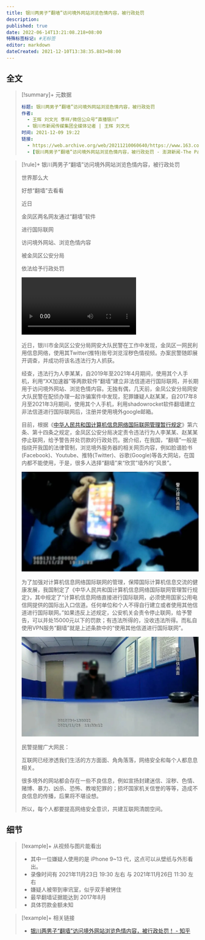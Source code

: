```yaml
---
title: 银川两男子“翻墙”访问境外网站浏览色情内容，被行政处罚
description:
published: true
date: 2022-06-14T13:21:08.218+08:00
特殊标签标记: #无标签
editor: markdown
dateCreated: 2021-12-10T13:38:35.883+08:00
---
```


## 全文

> [!summary]+ 元数据
>
> ```YAML
> 标题: 银川两男子“翻墙”访问境外网站浏览色情内容，被行政处罚
> 作者:
>   - 王辉 刘文光 季祥/微信公众号“直播银川”
>   - 银川市新闻传媒集团全媒体记者 | 王辉 刘文光
> 时间: 2021-12-09 19:22
> 链接:
>   - https://web.archive.org/web/20211210060640/https://www.163.com/dy/article/GQIO2KTD05506NW2.html
>   - [银川两男子“翻墙”访问境外网站浏览色情内容，被行政处罚 - 澎湃新闻-The Paper](https://web.archive.org/web/20211209211812/https://www.thepaper.cn/newsDetail_forward_15767996)
> ```

> [!rule]+ 银川两男子“翻墙”访问境外网站浏览色情内容，被行政处罚
>
> 世界那么大
>
> 好想“翻墙”去看看
>
> 近日
>
> 金凤区两名网友通过“翻墙”软件
>
> 进行国际联网
>
> 访问境外网站、浏览色情内容
>
> 被金凤区公安分局
>
> 依法给予行政处罚
>
> ![type:video](/src/punish/银川翻墙/新闻.mp4)
>
> 近日，银川市金凤区公安分局网安大队民警在工作中发现，金凤区一网民利用信息网络，使用其Twitter(推特)账号浏览淫秽色情视频。办案民警随即展开调查，并成功将该名违法行为人抓获。
>
> 经查，违法行为人李某某，自2019年至2021年4月期间，使用其个人手机，利用“XX加速器”等两款软件“翻墙”建立非法信道进行国际联网，并长期用于访问境外网站、浏览色情内容。无独有偶，几天前，金凤公安分局网安大队民警在配侦办理一起诈骗案件中发现，犯罪嫌疑人赵某某，自2017年8月至2021年3月期间，使用其个人手机，利用shadowrocket软件翻墙建立非法信道进行国际联网后，注册并使用境外google邮箱。
>
> 目前，根据《[中华人民共和国计算机信息网络国际联网管理暂行规定](/rule/中华人民共和国计算机信息网络国际联网管理暂行规定.md)》第六条、第十四条之规定，金凤区公安分局决定责令违法行为人李某某、赵某某停止联网，给予警告并处罚款的行政处罚。据介绍，在我国，“翻墙”一般是指绕开我国的法律管制，浏览境外服务器的相关网页内容，例如脸谱脸书(Facebook)、Youtube、推特(Twitter)、谷歌(Google)等各大网站，在国内都不能使用，于是，很多人选择“翻墙”来“欣赏”墙外的“风景”。
>
> ![模糊的手机图片](/src/punish/银川翻墙/1.webp)
>
> 为了加强对计算机信息网络国际联网的管理，保障国际计算机信息交流的健康发展，我国制定了《中华人民共和国计算机信息网络国际联网管理暂行规定》，其中规定了“计算机信息网络直接进行国际联网，必须使用国家公用电信网提供的国际出入口信道。任何单位和个人不得自行建立或者使用其他信道进行国际联网。”如果违反上述规定，公安机关会责令停止联网，给予警告，可以并处15000元以下的罚款；有违法所得的，没收违法所得。而私自使用VPN服务“翻墙”就是上述条款中的“使用其他信道进行国际联网”。
>
> ![嫌疑人模糊图片](/src/punish/银川翻墙/2.webp)
>
> 民警提醒广大网民：
>
> 互联网已经渗透我们生活的方方面面、角角落落，网络安全和每个人都息息相关。
>
> 很多境外的网站都会存在一些不良信息，例如宣扬封建迷信、淫秽、色情、赌博、暴力、凶杀、恐怖、教唆犯罪的；损坏国家机关信誉的等等，造成不良信息的传播，后果将不堪设想。
>
> 所以，每个人都要提高网络安全意识，共建互联网清朗空间。

## 细节

> [!example]+ 从视频与图片能看出
>
> + 其中一位嫌疑人使用的是 iPhone 9~13 代，这点可以从壁纸与外形看出。
> + 录像时间有 2021年11月23日 19:30 左右 与 2021年11月26日 11:30 左右
> + 嫌疑人被带到审讯室，似乎双手被铐住
> + 最早翻墙证据能达到 2017年8月
> + 具体罚款金额未知

> [!example]+ 相关链接
>
> + [银川两男子“翻墙”访问境外网站浏览色情内容，被行政处罚！ - 知乎](https://zhuanlan.zhihu.com/p/442394816)
